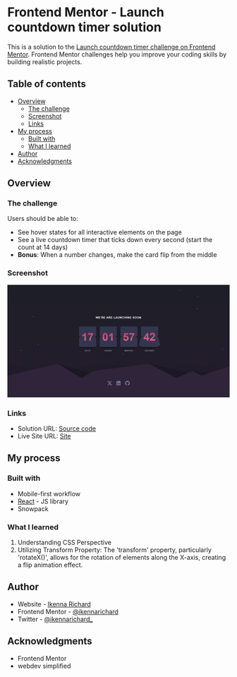 # Frontend Mentor - Launch countdown timer solution

This is a solution to the [Launch countdown timer challenge on Frontend Mentor](https://www.frontendmentor.io/challenges/launch-countdown-timer-N0XkGfyz-). Frontend Mentor challenges help you improve your coding skills by building realistic projects.

## Table of contents

- [Overview](#overview)
  - [The challenge](#the-challenge)
  - [Screenshot](#screenshot)
  - [Links](#links)
- [My process](#my-process)
  - [Built with](#built-with)
  - [What I learned](#what-i-learned)
- [Author](#author)
- [Acknowledgments](#acknowledgments)

## Overview

### The challenge

Users should be able to:

- See hover states for all interactive elements on the page
- See a live countdown timer that ticks down every second (start the count at 14 days)
- **Bonus**: When a number changes, make the card flip from the middle

### Screenshot

![Project Screenshot](./public/images/launch-scs.png)

### Links

- Solution URL: [Source code](https://github.com/ikennarichard/launch-countdown)
- Live Site URL: [Site](https://polite-lebkuchen-3def6d.netlify.app)

## My process

### Built with

- Mobile-first workflow
- [React](https://reactjs.org/) - JS library
- Snowpack

### What I learned

1. Understanding CSS Perspective
2. Utilizing Transform Property: The 'transform' property, particularly 'rotateX()', allows for the rotation of elements along the X-axis, creating a flip animation effect.

## Author

- Website - [Ikenna Richard](https://ikennarichard.vercel.app)
- Frontend Mentor - [@ikennarichard](https://www.frontendmentor.io/profile/ikennarichard)
- Twitter - [@ikennarichard_](https://www.twitter.com/ikennarichard_)

## Acknowledgments

- Frontend Mentor
- webdev simplified
